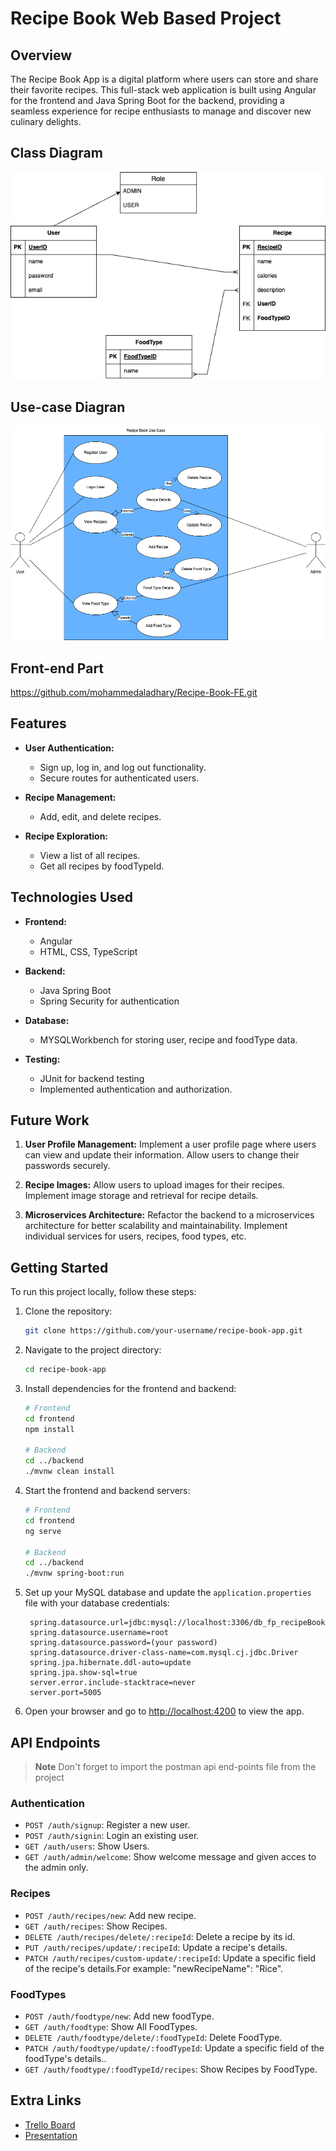 # Recipe Book Web Based Project

## Overview

The Recipe Book App is a digital platform where users can store and share their favorite recipes. This full-stack web application is built using Angular for the frontend and Java Spring Boot for the backend, providing a seamless experience for recipe enthusiasts to manage and discover new culinary delights.

## Class Diagram
![Class Diagram](recipeBook.png)

## Use-case Diagran
![Class Diagram](use-case-recipe-book.drawio.png)

## Front-end Part
https://github.com/mohammedaladhary/Recipe-Book-FE.git

## Features
- **User Authentication:**
  - Sign up, log in, and log out functionality.
  - Secure routes for authenticated users.

- **Recipe Management:**
  - Add, edit, and delete recipes.

- **Recipe Exploration:**
  - View a list of all recipes.
  - Get all recipes by foodTypeId.

## Technologies Used
- **Frontend:**
  - Angular
  - HTML, CSS, TypeScript

- **Backend:**
  - Java Spring Boot
  - Spring Security for authentication

- **Database:**
  - MYSQLWorkbench for storing user, recipe and foodType data.

- **Testing:**
  - JUnit for backend testing
  - Implemented authentication and authorization.

## Future Work
1. **User Profile Management:** Implement a user profile page where users can view and update their information. Allow users to change their passwords securely.

2. **Recipe Images:** Allow users to upload images for their recipes. Implement image storage and retrieval for recipe details.

3. **Microservices Architecture:** Refactor the backend to a microservices architecture for better scalability and maintainability. Implement individual services for users, recipes, food types, etc.

## Getting Started
To run this project locally, follow these steps:

1. Clone the repository:

   ```bash
   git clone https://github.com/your-username/recipe-book-app.git
   ```

2. Navigate to the project directory:

   ```bash
   cd recipe-book-app
   ```

3. Install dependencies for the frontend and backend:

   ```bash
   # Frontend
   cd frontend
   npm install

   # Backend
   cd ../backend
   ./mvnw clean install
   ```

4. Start the frontend and backend servers:

   ```bash
   # Frontend
   cd frontend
   ng serve

   # Backend
   cd ../backend
   ./mvnw spring-boot:run
   ```

5. Set up your MySQL database and update the `application.properties` file with your database credentials:
   
   ```
    spring.datasource.url=jdbc:mysql://localhost:3306/db_fp_recipeBook
    spring.datasource.username=root
    spring.datasource.password=(your password)
    spring.datasource.driver-class-name=com.mysql.cj.jdbc.Driver
    spring.jpa.hibernate.ddl-auto=update
    spring.jpa.show-sql=true
    server.error.include-stacktrace=never
    server.port=5005
   ```
   
6. Open your browser and go to [http://localhost:4200](http://localhost:4200) to view the app.

## API Endpoints
> **Note**
> Don't forget to import the postman api end-points file from the project

### Authentication
- `POST /auth/signup`: Register a new user.
- `POST /auth/signin`: Login an existing user.
- `GET /auth/users`: Show Users.
- `GET /auth/admin/welcome`: Show welcome message and given acces to the admin only.

### Recipes
- `POST /auth/recipes/new`: Add new recipe.
- `GET /auth/recipes`: Show Recipes.
- `DELETE /auth/recipes/delete/:recipeId`: Delete a recipe by its id.
- `PUT /auth/recipes/update/:recipeId`: Update a recipe's details.
- `PATCH /auth/recipes/custom-update/:recipeId`: Update a specific field of the recipe's details.For example: "newRecipeName": "Rice".

### FoodTypes
- `POST /auth/foodtype/new`: Add new foodType.
- `GET /auth/foodtype`: Show All FoodTypes.
- `DELETE /auth/foodtype/delete/:foodTypeId`: Delete FoodType.
- `PATCH /auth/foodtype/update/:foodTypeId`: Update a specific field of the foodType's details..
- `GET /auth/foodtype/:foodTypeId/recipes`: Show Recipes by FoodType.

## Extra Links
- [Trello Board](https://trello.com/b/j5eIwwAo/recipe-book)
- [Presentation](https://1drv.ms/p/s!Aku623t0DqxCt1nf1D3NlLBxJeKa?e=dcoubo)
